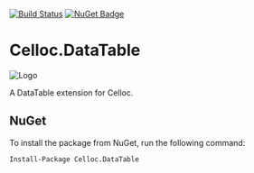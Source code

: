 [![Build Status](https://travis-ci.org/sduplooy/Celloc.DataTable.svg?branch=master)](https://travis-ci.org/sduplooy/Celloc.DataTable)
[![NuGet Badge](https://buildstats.info/nuget/Celloc.DataTable)](https://www.nuget.org/packages/Celloc.DataTable/)

# Celloc.DataTable
![Logo](https://raw.githubusercontent.com/wiki/sduplooy/Celloc/images/186401-64.png)

A DataTable extension for Celloc.

## NuGet
To install the package from NuGet, run the following command:

`Install-Package Celloc.DataTable`
